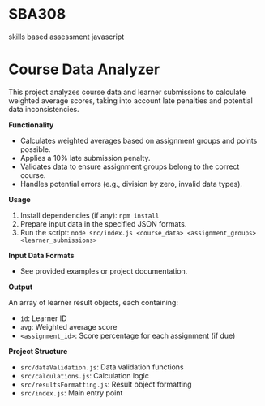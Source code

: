 # SBA308

skills based assessment javascript

# Course Data Analyzer

This project analyzes course data and learner submissions to calculate weighted average scores, taking into account late penalties and potential data inconsistencies.

**Functionality**

- Calculates weighted averages based on assignment groups and points possible.
- Applies a 10% late submission penalty.
- Validates data to ensure assignment groups belong to the correct course.
- Handles potential errors (e.g., division by zero, invalid data types).

**Usage**

1. Install dependencies (if any): `npm install`
2. Prepare input data in the specified JSON formats.
3. Run the script: `node src/index.js <course_data> <assignment_groups> <learner_submissions>`

**Input Data Formats**

- See provided examples or project documentation.

**Output**

An array of learner result objects, each containing:

- `id`: Learner ID
- `avg`: Weighted average score
- `<assignment_id>`: Score percentage for each assignment (if due)

**Project Structure**

- `src/dataValidation.js`: Data validation functions
- `src/calculations.js`: Calculation logic
- `src/resultsFormatting.js`: Result object formatting
- `src/index.js`: Main entry point

